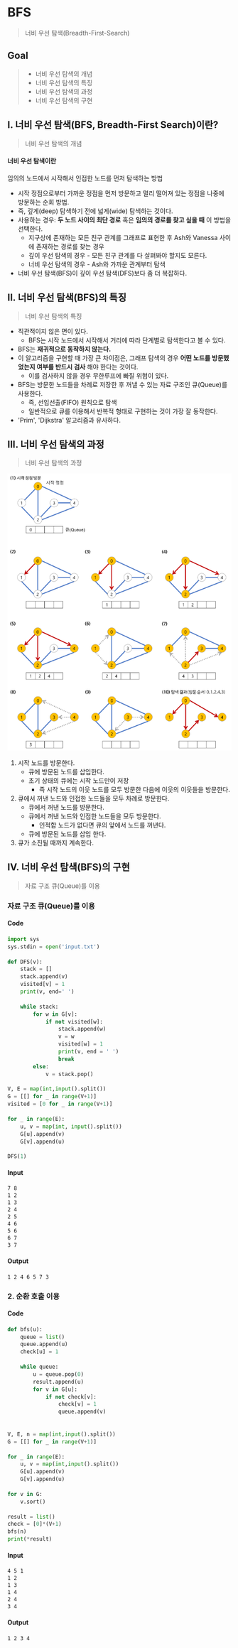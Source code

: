 # BFS

> 너비 우선 탐색(Breadth-First-Search)





## Goal

> - 너비 우선 탐색의 개념
> - 너비 우선 탐색의 특징
> - 너비 우선 탐색의 과정
> - 너비 우선 탐색의 구현





## I. 너비 우선 탐색(BFS, Breadth-First Search)이란?

> 너비 우선 탐색의 개념



#### 너비 우선 탐색이란

임의의 노드에서 시작해서 인접한 노드를 먼저 탐색하는 방법

- 시작 정점으로부터 가까운 정점을 먼저 방문하고 멀리 떨어져 있는 정점을 나중에 방문하는 순회 방법.
- 즉, 깊게(deep) 탐색하기 전에 넓게(wide) 탐색하는 것이다.
- 사용하는 경우: **두 노드 사이의 최단 경로** 혹은 **임의의 경로를 찾고 싶을 때** 이 방법을 선택한다.
  - 지구상에 존재하는 모든 친구 관계를 그래프로 표현한 후 Ash와 Vanessa 사이에 존재하는 경로를 찾는 경우
  - 깊이 우선 탐색의 경우 - 모든 친구 관계를 다 살펴봐야 할지도 모른다.
  - 너비 우선 탐색의 경우 - Ash와 가까운 관계부터 탐색
- 너비 우선 탐색(BFS)이 깊이 우선 탐색(DFS)보다 좀 더 복잡하다.



## II. 너비 우선 탐색(BFS)의 특징

>너비 우선 탐색의 특징



- 직관적이지 않은 면이 있다.
  - BFS는 시작 노드에서 시작해서 거리에 따라 단계별로 탐색한다고 볼 수 있다.
- BFS는 **재귀적으로 동작하지 않는다.**
- 이 알고리즘을 구현할 때 가장 큰 차이점은, 그래프 탐색의 경우 **어떤 노드를 방문했었는지 여부를 반드시 검사** 해야 한다는 것이다.
  - 이를 검사하지 않을 경우 무한루프에 빠질 위험이 있다.
- BFS는 방문한 노드들을 차례로 저장한 후 꺼낼 수 있는 자료 구조인 큐(Queue)를 사용한다.
  - 즉, 선입선출(FIFO) 원칙으로 탐색
  - 일반적으로 큐를 이용해서 반복적 형태로 구현하는 것이 가장 잘 동작한다.
- 'Prim', 'Dijkstra' 알고리즘과 유사하다.



## III. 너비 우선 탐색의 과정

>  너비 우선 탐색의 과정

![image-20200216223011697](../assets/image-20200216223011697.png)

1. 시작 노드를 방문한다.
   - 큐에 방문된 노드를 삽입한다.
   - 초기 상태의 큐에는 시작 노드만이 저장
     - 즉 시작 노드의 이웃 노드를 모두 방문한 다음에 이웃의 이웃들을 방문한다.
2. 큐에서 꺼낸 노드와 인접한 노드들을 모두 차례로 방문한다.
   - 큐에서 꺼낸 노드를 방문한다.
   - 큐에서 꺼낸 노드와 인접한 노드들을 모두 방문한다.
     - 인적합 노드가 없다면 큐의 앞에서 노드를 꺼낸다.
   - 큐에 방문된 노드를 삽입 한다.
3. 큐가 소진될 때까지 계속한다.



## IV. 너비 우선 탐색(BFS)의 구현

>자료 구조 큐(Queue)를 이용



### 자료 구조 큐(Queue)를 이용

#### Code

```python
import sys
sys.stdin = open('input.txt')

def DFS(v):
    stack = []
    stack.append(v)
    visited[v] = 1
    print(v, end=' ')
    
    while stack:
        for w in G[v]:
            if not visited[w]:
                stack.append(w)
                v = w
                visited[w] = 1
                print(v, end = ' ')
                break
        else:
            v = stack.pop()

V, E = map(int,input().split())
G = [[] for _ in range(V+1)]
visited = [0 for _ in range(V+1)]

for _ in range(E):
    u, v = map(int, input().split())
    G[u].append(v)
    G[v].append(u)

DFS(1)
```

#### Input

```
7 8
1 2
1 3
2 4
2 5
4 6
5 6
6 7
3 7
```

#### Output

```
1 2 4 6 5 7 3 
```



### 2. 순환 호출 이용

#### Code

```python
def bfs(u):
    queue = list()
    queue.append(u)
    check[u] = 1

    while queue:     
        u = queue.pop(0)
        result.append(u)
        for v in G[u]:
            if not check[v]:
                check[v] = 1
                queue.append(v)


V, E, n = map(int,input().split())
G = [[] for _ in range(V+1)]

for _ in range(E):
    u, v = map(int,input().split())
    G[u].append(v)
    G[v].append(u)

for v in G:
    v.sort()
    
result = list()
check = [0]*(V+1)  
bfs(n)
print(*result) 
```

#### Input

```
4 5 1
1 2
1 3
1 4
2 4
3 4
```

#### Output

```
1 2 3 4
```

